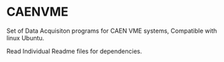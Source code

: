 # CAENVME

Set of Data Acquisiton programs for CAEN VME systems, Compatible with linux Ubuntu. 

Read Individual Readme files for dependencies.
